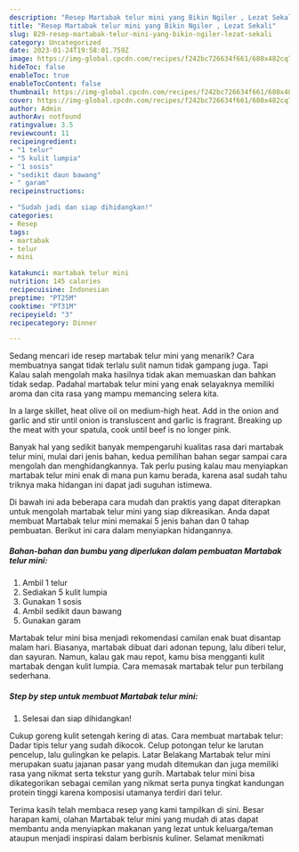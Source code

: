 ```yaml
---
description: "Resep Martabak telur mini yang Bikin Ngiler , Lezat Sekali"
title: "Resep Martabak telur mini yang Bikin Ngiler , Lezat Sekali"
slug: 829-resep-martabak-telur-mini-yang-bikin-ngiler-lezat-sekali
category: Uncategorized
date: 2023-01-24T19:58:01.759Z
image: https://img-global.cpcdn.com/recipes/f242bc726634f661/680x482cq70/martabak-telur-mini-foto-resep-utama.jpg
hideToc: false
enableToc: true
enableTocContent: false
thumbnail: https://img-global.cpcdn.com/recipes/f242bc726634f661/680x482cq70/martabak-telur-mini-foto-resep-utama.jpg
cover: https://img-global.cpcdn.com/recipes/f242bc726634f661/680x482cq70/martabak-telur-mini-foto-resep-utama.jpg
author: Admin
authorAv: notfound
ratingvalue: 3.5
reviewcount: 11
recipeingredient:
- "1 telur"
- "5 kulit lumpia"
- "1 sosis"
- "sedikit daun bawang"
- " garam"
recipeinstructions:

- "Sudah jadi dan siap dihidangkan!"
categories:
- Resep
tags:
- martabak
- telur
- mini

katakunci: martabak telur mini 
nutrition: 145 calories
recipecuisine: Indonesian
preptime: "PT25M"
cooktime: "PT31M"
recipeyield: "3"
recipecategory: Dinner

---
```



Sedang mencari ide resep martabak telur mini yang menarik? Cara membuatnya sangat tidak terlalu sulit namun tidak gampang juga. Tapi Kalau salah mengolah maka hasilnya tidak akan memuaskan dan bahkan tidak sedap. Padahal martabak telur mini yang enak selayaknya memiliki aroma dan cita rasa yang mampu memancing selera kita.


In a large skillet, heat olive oil on medium-high heat. Add in the onion and garlic and stir until onion is transluscent and garlic is fragrant. Breaking up the meat with your spatula, cook until beef is no longer pink.

Banyak hal yang sedikit banyak mempengaruhi kualitas rasa dari martabak telur mini, mulai dari jenis bahan, kedua pemilihan bahan segar sampai cara mengolah dan menghidangkannya. Tak perlu pusing kalau mau menyiapkan martabak telur mini enak di mana pun kamu berada, karena asal sudah tahu triknya maka hidangan ini dapat jadi suguhan istimewa.


Di bawah ini ada beberapa cara mudah dan praktis yang dapat diterapkan untuk mengolah martabak telur mini yang siap dikreasikan. Anda dapat membuat Martabak telur mini memakai 5 jenis bahan dan 0 tahap pembuatan. Berikut ini cara dalam menyiapkan hidangannya.

<!--inarticleads1-->

##### Bahan-bahan dan bumbu yang diperlukan dalam pembuatan Martabak telur mini:

1. Ambil 1 telur
1. Sediakan 5 kulit lumpia
1. Gunakan 1 sosis
1. Ambil sedikit daun bawang
1. Gunakan  garam


Martabak telur mini bisa menjadi rekomendasi camilan enak buat disantap malam hari. Biasanya, martabak dibuat dari adonan tepung, lalu diberi telur, dan sayuran. Namun, kalau gak mau repot, kamu bisa mengganti kulit martabak dengan kulit lumpia. Cara memasak martabak telur pun terbilang sederhana. 

<!--inarticleads2-->

##### Step by step untuk membuat Martabak telur mini:


1. Selesai dan siap dihidangkan!

Cukup goreng kulit setengah kering di atas. Cara membuat martabak telur: Dadar tipis telur yang sudah dikocok. Celup potongan telur ke larutan pencelup, lalu gulingkan ke pelapis. Latar Belakang Martabak telur mini merupakan suatu jajanan pasar yang mudah ditemukan dan juga memiliki rasa yang nikmat serta tekstur yang gurih. Martabak telur mini bisa dikategorikan sebagai cemilan yang nikmat serta punya tingkat kandungan protein tinggi karena komposisi utamanya terdiri dari telur. 

Terima kasih telah membaca resep yang kami tampilkan di sini. Besar harapan kami, olahan Martabak telur mini yang mudah di atas dapat membantu anda menyiapkan makanan yang lezat untuk keluarga/teman ataupun menjadi inspirasi dalam berbisnis kuliner. Selamat menikmati

